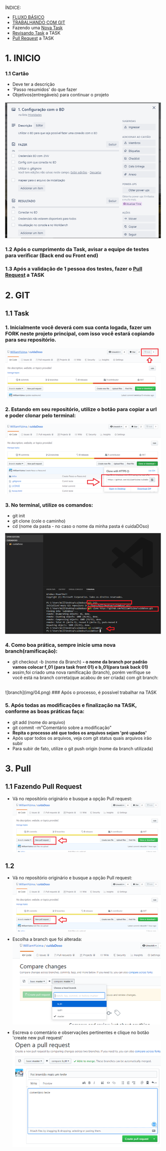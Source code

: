 
ÍNDICE:
- [FLUXO BÁSICO](#1-INICIO)
- [TRABALHANDO COM GIT](#2-GIT)
- Fazendo uma [Nova Task](#11-Task)
- [Revisando Task](#11-Task) a TASK 
- [Pull Request](#3-Pull) a TASK 


# 1. INICIO
### 1.1 Cartão
- Deve ter a descrição 
- 'Passo resumidos' do que fazer
- Objetivos(entregáveis) para continuar o projeto

![dando fork no projeto](img/1.png)

### 1.2 Após o cumprimento da Task, avisar a equipe de testes para verificar (Back end ou Front end)

### 1.3 Após a validação de 1 pessoa dos testes, fazer o [Pull Request](#3-Pull) a TASK 

# 2. GIT
## 1.1 Task

### 1. Inicialmente você deverá com sua conta logada, fazer um FORK neste projeto principal, com isso você estará copiando para seu repositório.

![dando fork no projeto](img/01.png)


### 2. Estando em seu repositório, utilize o botão para copiar a url e poder clonar pelo terminal:

![clonando](img/02.png)

### 3. No terminal, utilize os comandos:
- git init
- git clone (cole o caminho)
- cd (nome da pasta - no caso o nome da minha pasta é cuidaDOso)

![pegando pelo git](img/03.png)

### 4. Como boa prática, sempre inicie uma nova branch(ramificação):
- git checkout -b (nome da Branch)
**- o nome da branch por padrão vamos colocar f_01 (para task front 01) e b_01(para task back 01)**
- assim,foi criado uma nova ramificação (branch), porém verifique se você está na branch correta(que acabou de ser criada) com git branch:
<br>
![branch](img/04.png)
### Após o processo, é possível trabalhar na TASK

### 5. Após todas as modificações e finalização na TASK, conforme as boas práticas faça:
- git add (nome do arquivo)
- git commit -m"Comentário sobre a modificação"
- **Repita o processo até que todos os arquivos sejam 'pré upados'** 
- Após upar todos os arquivos, veja com git status quais arquivos irão subir
- Para subir de fato, utilize o git push origin (nome da branch utilizada)


# 3. Pull
## 1.1 Fazendo Pull Request
- Vá no repositório originário e busque a opção Pull request:
![pull request](img/2.png)

## 1.2 
- Vá no repositório originário e busque a opção Pull request:
![pull request](img/2.png)

- Escolha a branch que foi alterada:
![pull request](img/4.png)

- Escreva o comentário e observações pertinentes e clique no botão 'create new pull request'
![pull request](img/5.png)


